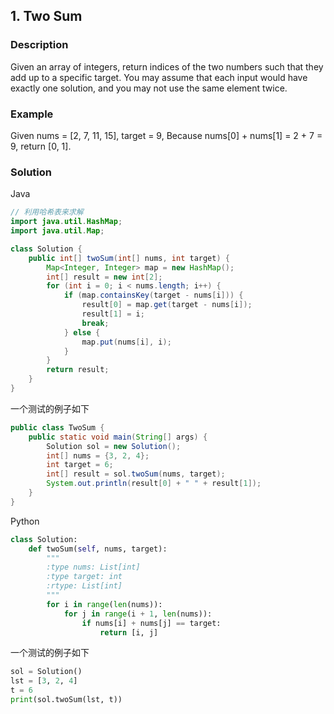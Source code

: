 ## 1. Two Sum
### Description
Given an array of integers, return indices of the two numbers such that they add up to a specific target. You may assume that each input would have exactly one solution, and you may not use the same element twice.

### Example
Given nums = [2, 7, 11, 15], target = 9, Because nums[0] + nums[1] = 2 + 7 = 9, return [0, 1].

### Solution
Java
```Java
// 利用哈希表来求解
import java.util.HashMap;
import java.util.Map;

class Solution {
    public int[] twoSum(int[] nums, int target) {
        Map<Integer, Integer> map = new HashMap();
        int[] result = new int[2];
        for (int i = 0; i < nums.length; i++) {
            if (map.containsKey(target - nums[i])) {
                result[0] = map.get(target - nums[i]);
                result[1] = i;
                break;
            } else {
                map.put(nums[i], i);
            }
        }
        return result;
    }
}
```
一个测试的例子如下
```Java
public class TwoSum {
    public static void main(String[] args) {
        Solution sol = new Solution();
        int[] nums = {3, 2, 4};
        int target = 6;
        int[] result = sol.twoSum(nums, target);
        System.out.println(result[0] + " " + result[1]);
    }
}
```
Python
```python
class Solution:
    def twoSum(self, nums, target):
        """
        :type nums: List[int]
        :type target: int
        :rtype: List[int]
        """
        for i in range(len(nums)):
            for j in range(i + 1, len(nums)):
                if nums[i] + nums[j] == target:
                    return [i, j]
```
一个测试的例子如下
```python
sol = Solution()
lst = [3, 2, 4]
t = 6
print(sol.twoSum(lst, t))
```


